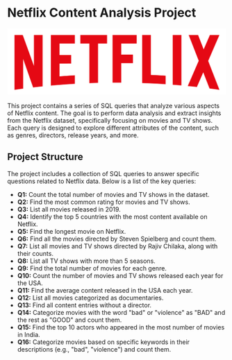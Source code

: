
# Netflix Content Analysis Project

![netflix_logo](https://github.com/StefanosStefanidis93/Netflix_Sql_Project/blob/main/logo.png)


This project contains a series of SQL queries that analyze various aspects of Netflix content. The goal is to perform data analysis and extract insights from the Netflix dataset, specifically focusing on movies and TV shows. Each query is designed to explore different attributes of the content, such as genres, directors, release years, and more.

## Project Structure

The project includes a collection of SQL queries to answer specific questions related to Netflix data. Below is a list of the key queries:

- **Q1:** Count the total number of movies and TV shows in the dataset.
- **Q2:** Find the most common rating for movies and TV shows.
- **Q3:** List all movies released in 2019.
- **Q4:** Identify the top 5 countries with the most content available on Netflix.
- **Q5:** Find the longest movie on Netflix.
- **Q6:** Find all the movies directed by Steven Spielberg and count them.
- **Q7:** List all movies and TV shows directed by Rajiv Chilaka, along with their counts.
- **Q8:** List all TV shows with more than 5 seasons.
- **Q9:** Find the total number of movies for each genre.
- **Q10:** Count the number of movies and TV shows released each year for the USA.
- **Q11:** Find the average content released in the USA each year.
- **Q12:** List all movies categorized as documentaries.
- **Q13:** Find all content entries without a director.
- **Q14:** Categorize movies with the word "bad" or "violence" as "BAD" and the rest as "GOOD" and count them.
- **Q15:** Find the top 10 actors who appeared in the most number of movies in India.
- **Q16:** Categorize movies based on specific keywords in their descriptions (e.g., "bad", "violence") and count them.

